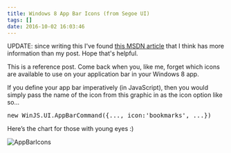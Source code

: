 ```yaml
---
title: Windows 8 App Bar Icons (from Segoe UI)
tags: []
date: 2016-10-02 16:03:46
---
```


<div class="cf-info-box">

UPDATE: since writing this I&#39;ve found [this MSDN article](http://msdn.microsoft.com/en-us/library/windows/apps/jj841126.aspx) that I think has more information than my post. Hope that&#39;s helpful.

</div>

This is a reference post. Come back when you, like me, forget which icons are available to use on your application bar in your Windows 8 app.

If you define your app bar imperatively (in JavaScript), then you would simply pass the name of the icon from this graphic in as the icon option like so&hellip;

<pre class="brush: js;">
new WinJS.UI.AppBarCommand({..., icon:&#39;bookmarks&#39;, ...})</pre>

Here&rsquo;s the chart for those with young eyes :)

![AppBarIcons](http://codefoster.blob.core.windows.net/site/image/6748e86091554f32bee94492845b3ec6/win8icons_01_1.jpg "AppBarIcons")